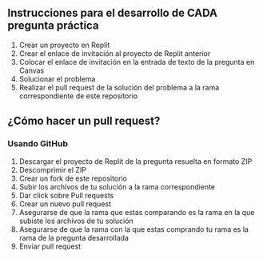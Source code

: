 ## Instrucciones para el desarrollo de CADA pregunta práctica
1. Crear un proyecto en Replit
2. Crear el enlace de invitación al proyecto de Replit anterior
3. Colocar el enlace de invitación en la entrada de texto de la pregunta en Canvas
4. Solucionar el problema
5. Realizar el pull request de la solución del problema a la rama correspondiente de este repositorio

## ¿Cómo hacer un pull request?
### Usando GitHub
1. Descargar el proyecto de Replit de la pregunta resuelta en formato ZIP
2. Descomprimir el ZIP
3. Crear un fork de este repositorio
4. Subir los archivos de tu solución a la rama correspondiente
5. Dar click sobre Pull requests
6. Crear un nuevo pull request
7. Asegurarse de que la rama que estas comparando es la rama en la que subiste los archivos de tu solución
8. Asegurarse de que la rama con la que estas comprando tu rama es la rama de la pregunta desarrollada
9. Enviar pull request

